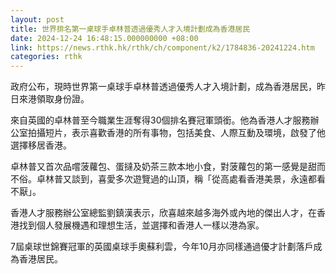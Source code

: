 ```yaml
---
layout: post
title: 世界排名第一桌球手卓林普透過優秀人才入境計劃成為香港居民
date: 2024-12-24 16:48:15.000000000 +08:00
link: https://news.rthk.hk/rthk/ch/component/k2/1784836-20241224.htm
categories: rthk
---
```


政府公布，現時世界第一桌球手卓林普透過優秀人才入境計劃，成為香港居民，昨日來港領取身份證。

來自英國的卓林普至今職業生涯奪得30個排名賽冠軍頭銜。他為香港人才服務辦公室拍攝短片，表示喜歡香港的所有事物，包括美食、人際互動及環境，啟發了他選擇移居香港。

卓林普又首次品嚐菠蘿包、蛋撻及奶茶三款本地小食，對菠蘿包的第一感覺是甜而不俗。卓林普又談到，喜愛多次遊覽過的山頂，稱「從高處看香港美景，永遠都看不厭」。

香港人才服務辦公室總監劉鎮漢表示，欣喜越來越多海外或內地的傑出人才，在香港找到個人發展機遇和理想生活，並選擇和香港人一樣以港為家。

7屆桌球世錦賽冠軍的英國桌球手奧蘇利雲，今年10月亦同樣通過優才計劃落戶成為香港居民。
